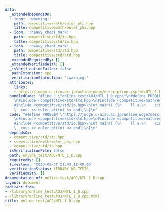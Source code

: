 ```yaml
---
data:
  _extendedDependsOn:
  - icon: ':warning:'
    path: competitive/math/euler_phi.hpp
    title: competitive/math/euler_phi.hpp
  - icon: ':heavy_check_mark:'
    path: competitive/std/io.hpp
    title: competitive/std/io.hpp
  - icon: ':heavy_check_mark:'
    path: competitive/std/std.hpp
    title: competitive/std/std.hpp
  _extendedRequiredBy: []
  _extendedVerifiedWith: []
  _isVerificationFailed: false
  _pathExtension: cpp
  _verificationStatusIcon: ':warning:'
  attributes:
    links:
    - https://judge.u-aizu.ac.jp/onlinejudge/description.jsp?id=NTL_1_D
  bundledCode: "#line 1 \"online_test/AOJ/NTL_1_D.cpp\"\n#define PROBLEM \"https://judge.u-aizu.ac.jp/onlinejudge/description.jsp?id=NTL_1_D\"\
    \n#include <competitive/std/std.hpp>\n#include <competitive/math/euler_phi.hpp>\n\
    #include <competitive/std/io.hpp>\nint main() {\n    ll n;\n    cin >> n;\n  \
    \  cout << euler_phi(n) << endl;\n}\n"
  code: "#define PROBLEM \"https://judge.u-aizu.ac.jp/onlinejudge/description.jsp?id=NTL_1_D\"\
    \n#include <competitive/std/std.hpp>\n#include <competitive/math/euler_phi.hpp>\n\
    #include <competitive/std/io.hpp>\nint main() {\n    ll n;\n    cin >> n;\n  \
    \  cout << euler_phi(n) << endl;\n}\n"
  dependsOn:
  - competitive/std/std.hpp
  - competitive/math/euler_phi.hpp
  - competitive/std/io.hpp
  isVerificationFile: false
  path: online_test/AOJ/NTL_1_D.cpp
  requiredBy: []
  timestamp: '2023-02-17 21:43:12+09:00'
  verificationStatus: LIBRARY_NO_TESTS
  verifiedWith: []
documentation_of: online_test/AOJ/NTL_1_D.cpp
layout: document
redirect_from:
- /library/online_test/AOJ/NTL_1_D.cpp
- /library/online_test/AOJ/NTL_1_D.cpp.html
title: online_test/AOJ/NTL_1_D.cpp
---
```

